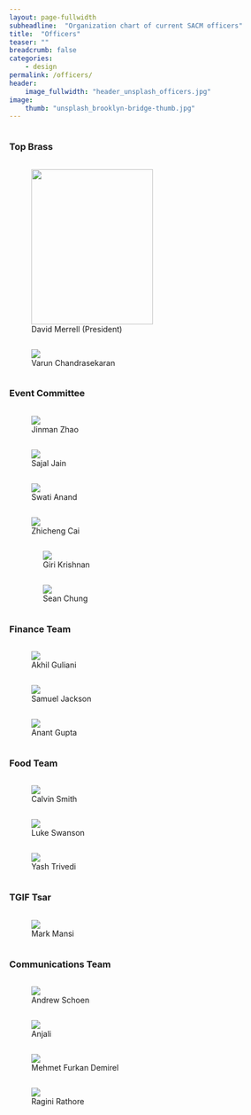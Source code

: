```yaml
---
layout: page-fullwidth
subheadline:  "Organization chart of current SACM officers"
title:  "Officers"
teaser: ""
breadcrumb: false
categories:
    - design
permalink: /officers/
header:
    image_fullwidth: "header_unsplash_officers.jpg"
image:
    thumb: "unsplash_brooklyn-bridge-thumb.jpg"
---
```


<!--more-->

<div class="row">
    <div class="small-12 columns">
        <h3>Top Brass</h3>
    </div><!-- /.small-12.columns -->
</div>

<div class="row">
  <div class="large-3 columns">
    <figure>
      <img src="../images/dmerrell_profile.JPG" width="220" height="280">
      <figcaption>David Merrell (President)</figcaption>
    </figure>
  </div>
  <div class="large-3 columns">
    <figure>
      <img src="http://placehold.it/220x141/e05a10/e1e75e&amp;text=Vice President">
      <figcaption>Varun Chandrasekaran</figcaption>
    </figure>
  </div>
  <div class="large-3 columns">
      <!--<img src="http://placehold.it/220x141/fabb00/771e1e&amp;text=Width+220+Pixel">-->
  </div>
  <div class="large-3 columns">
      <!--<img src="http://placehold.it/220x141/00792c/acca57&amp;text=Width+220+Pixel">-->
  </div>
</div>

<div class="row">
    <div class="small-12 columns">
        <h3>Event Committee</h3>
    </div><!-- /.small-12.columns -->
</div>

<div class="row">
  <div class="large-3 columns">
    <figure>
      <img src="../images/anonymous.jpg">
      <figcaption>Jinman Zhao</figcaption>
    </figure>
  </div>
  <div class="large-3 columns">
    <figure>
      <img src="../images/anonymous.jpg">
      <figcaption>Sajal Jain</figcaption>
    </figure>
  </div>
  <div class="large-3 columns">
    <figure>
      <img src="../images/anonymous.jpg">
      <figcaption>Swati Anand</figcaption>
    </figure>
  </div>
  <div class="large-3 columns">
    <figure>
      <img src="../images/anonymous.jpg">
      <figcaption>Zhicheng Cai</figcaption>
    </figure>
  </div>
</div>

<div class="row">
  <div class="large-3 columns">
    <br/>
    <figure>
      <img src="../images/anonymous.jpg">
      <figcaption>Giri Krishnan</figcaption>
    </figure>
  </div>
  <div class="large-3 columns">
    <br>
    <figure>
      <img src="../images/anonymous.jpg">
      <figcaption>Sean Chung</figcaption>
    </figure>
  </div>
  <div class="large-3 columns">
  </div>
  <div class="large-3 columns">
  </div>
</div>


<div class="row">
    <div class="small-12 columns">
        <h3>Finance Team</h3>
    </div><!-- /.small-12.columns -->
</div>

<div class="row">
  <div class="large-3 columns">
    <figure>
      <img src="../images/anonymous.jpg">
      <figcaption>Akhil Guliani</figcaption>
    </figure>
  </div>
  <div class="large-3 columns">
    <figure>
      <img src="../images/anonymous.jpg">
      <figcaption>Samuel Jackson</figcaption>
    </figure>
  </div>
  <div class="large-3 columns">
    <figure>
      <img src="../images/anonymous.jpg">
      <figcaption>Anant Gupta</figcaption>
    </figure>
  </div>
  <div class="large-3 columns">
  </div>
</div>




<div class="row">
    <div class="small-12 columns">
        <h3>Food Team</h3>
    </div><!-- /.small-12.columns -->
</div>

<div class="row">
  <div class="large-3 columns">
    <figure>
      <img src="../images/anonymous.jpg">
      <figcaption>Calvin Smith</figcaption>
    </figure>
  </div>
  <div class="large-3 columns">
    <figure>
      <img src="../images/anonymous.jpg">
      <figcaption>Luke Swanson</figcaption>
    </figure>
  </div>
  <div class="large-3 columns">
    <figure>
      <img src="../images/anonymous.jpg">
      <figcaption>Yash Trivedi</figcaption>
    </figure>
  </div>
  <div class="large-3 columns">
  </div>
</div>

<div class="row">
    <div class="small-12 columns">
        <h3>TGIF Tsar</h3>
    </div><!-- /.small-12.columns -->
</div>

<div class="row">
  <div class="large-3 columns">
    <figure>
      <img src="../images/anonymous.jpg">
      <figcaption>Mark Mansi</figcaption>
    </figure>
  </div>
  <div class="large-3 columns">
  </div>
  <div class="large-3 columns">
  </div>
</div>

<div class="row">
    <div class="small-12 columns">
        <h3>Communications Team</h3>
    </div><!-- /.small-12.columns -->
</div>

<div class="row">
  <div class="large-3 columns">
    <figure>
      <img src="../images/anonymous.jpg">
      <figcaption>Andrew Schoen</figcaption>
    </figure>
  </div>
  <div class="large-3 columns">
    <figure>
      <img src="../images/anonymous.jpg">
      <figcaption>Anjali</figcaption>
    </figure>
  </div>
  <div class="large-3 columns">
    <figure>
      <img src="../images/anonymous.jpg">
      <figcaption>Mehmet Furkan Demirel</figcaption>
    </figure>
  </div>
  <div class="large-3 columns">
    <figure>
      <img src="../images/anonymous.jpg">
      <figcaption>Ragini Rathore</figcaption>
    </figure>
  </div>
</div>
